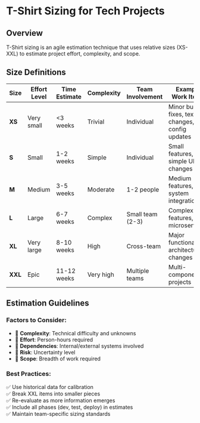 # T-Shirt Sizing for Tech Projects

## Overview
T-Shirt sizing is an agile estimation technique that uses relative sizes (XS-XXL) to estimate project effort, complexity, and scope.

## Size Definitions

| Size | Effort Level | Time Estimate | Complexity | Team Involvement | Example Work Items |
|------|-------------|---------------|------------|------------------|--------------------|
| **XS** | Very small  | <3 weeks      | Trivial    | Individual       | Minor bug fixes, text changes, config updates |
| **S**  | Small       | 1-2 weeks     | Simple     | Individual       | Small features, simple UI changes |
| **M**  | Medium      | 3-5 weeks     | Moderate   | 1-2 people       | Medium features, system integrations |
| **L**  | Large       | 6-7 weeks     | Complex    | Small team (2-3) | Complex features, new microservices |
| **XL** | Very large  | 8-10 weeks    | High       | Cross-team       | Major functionality, architectural changes |
| **XXL**| Epic        | 11-12 weeks   | Very high  | Multiple teams   | Multi-component projects |

## Estimation Guidelines

### Factors to Consider:
- 🔹 **Complexity**: Technical difficulty and unknowns
- 🔹 **Effort**: Person-hours required
- 🔹 **Dependencies**: Internal/external systems involved
- 🔹 **Risk**: Uncertainty level
- 🔹 **Scope**: Breadth of work required

### Best Practices:
✅ Use historical data for calibration  
✅ Break XXL items into smaller pieces  
✅ Re-evaluate as more information emerges  
✅ Include all phases (dev, test, deploy) in estimates  
✅ Maintain team-specific sizing standards  
